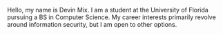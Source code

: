 Hello, my name is Devin Mix.
I am a student at the University of Florida pursuing a BS in Computer Science.
My career interests primarily revolve around information security, but I am open to other options.
